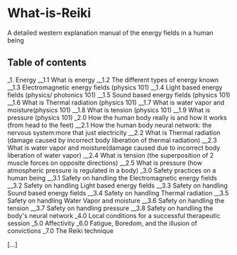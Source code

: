 # What-is-Reiki
A detailed western explanation manual of the energy fields in a human being


## Table of contents
_1. Energy
__1.1 What is energy
__1.2 The different types of energy known
__1.3 Electromagnetic energy fields (physics 101)
__1.4 Light based energy fields (physics/ photonics 101)
__1.5 Sound based energy fields (physics 101)
__1.6 What is Thermal radiation (physics 101)
__1.7 What is water vapor and moisture(physics 101)
__1.8 What is tension (physics 101)
__1.9 What is pressure (physics 101)
_2.0 How the human body really is and how it works (from head to the feet) 
__2.1 How the human body neural network:  the nervous system:more that just electricity
__2.2 What is Thermal radiation (damage caused by incorrect body liberation of thermal radiation)
__2.3 What is water vapor and moisture(damage caused due to incorrect body liberation of water vapor)
__2.4 What is tension (the superposition of 2 muscle forces on opposite directions)
__2.5 What is pressure (how atmospheric pressure is regulated in a body)
_3.0 Safety practices on a human being
__3.1 Safety on handling the Electromagnetic energy fields
__3.2 Safety on handling Light based energy fields
__3.3 Safety on handling Sound based energy fields
__3.4 Safety on handling Thermal radiation 
__3.5 Safety on handling Water Vapor and moisture
__3.6 Safety on handling the tension
__3.7 Safety on handling pressure
__3.8 Safety on handling the body's neural network
_4.0 Local conditions for a successful therapeutic session
_5.0 Affectivity
_6.0 Fatigue, Boredom, and the illusion of  convictions
_7.0 The Reiki technique 

[…]


